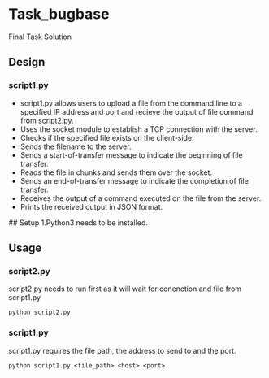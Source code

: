 # Task_bugbase
Final Task Solution

## Design
### script1.py
<ul>
  <li>script1.py allows users to upload a file from the command line to a specified IP address and port and recieve the output of file command from script2.py.</li>
  <li>Uses the socket module to establish a TCP connection with the server.</li>
<li>Checks if the specified file exists on the client-side.</li>
<li>Sends the filename to the server.</li>
<li>Sends a start-of-transfer message to indicate the beginning of file transfer.</li>
<li>Reads the file in chunks and sends them over the socket.</li>
<li>Sends an end-of-transfer message to indicate the completion of file transfer.</li>
<li>Receives the output of a command executed on the file from the server.</li>
<li>Prints the received output in JSON format.</li>
</ul>
## Setup
1.Python3 needs to be installed.

## Usage
### script2.py
script2.py needs to run first as it will wait for conenction and file from script1.py
```
python script2.py
```

### script1.py
script1.py requires the file path, the address to send to and the port.
```
python script1.py <file_path> <host> <port>
```

